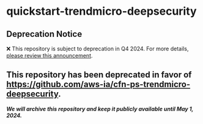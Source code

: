 # quickstart-trendmicro-deepsecurity 
## Deprecation Notice

:x: This repository is subject to deprecation in Q4 2024. For more details, [please review this announcement](https://github.com/aws-ia/.announcements/issues/1). 


## This repository has been deprecated in favor of https://github.com/aws-ia/cfn-ps-trendmicro-deepsecurity. 
***We will archive this repository and keep it publicly available until May 1, 2024.***
